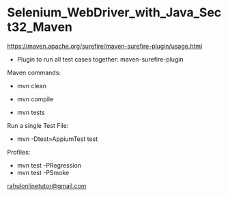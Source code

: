 # Selenium_WebDriver_with_Java_Sect32_Maven

https://maven.apache.org/surefire/maven-surefire-plugin/usage.html

- Plugin to run all test cases together: maven-surefire-plugin

Maven commands:
- mvn clean

- mvn compile

- mvn tests

Run a single Test File:
- mvn -Dtest=AppiumTest test 

Profiles:
- mvn test -PRegression
- mvn test -PSmoke

rahulonlinetutor@gmail.com